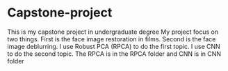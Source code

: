# Capstone-project
This is my capstone project in undergraduate degree
My project focus on two things. First is the face image restoration in films. Second is the face image deblurring. 
I use Robust PCA (RPCA) to do the first topic. I use CNN to do the second topic.
The RPCA is in the RPCA folder and CNN is in CNN folder
